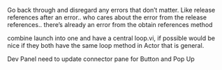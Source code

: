 Go back through and disregard any errors that don’t matter.
Like release references after an error..
who cares about the error from the release references..
there’s already an error from the obtain references method


combine launch into one and have a central loop.vi, if possible
would be nice if they both have the same loop method in Actor that is general.


Dev Panel need to update connector pane for Button and Pop Up